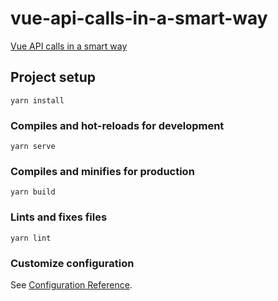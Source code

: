 # vue-api-calls-in-a-smart-way

[Vue API calls in a smart way](https://medium.com/canariasjs/vue-api-calls-in-a-smart-way-8d521812c322)

## Project setup
```
yarn install
```

### Compiles and hot-reloads for development
```
yarn serve
```

### Compiles and minifies for production
```
yarn build
```

### Lints and fixes files
```
yarn lint
```

### Customize configuration
See [Configuration Reference](https://cli.vuejs.org/config/).

